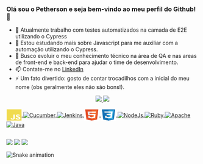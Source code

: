 ### Olá sou o Petherson e seja bem-vindo ao meu perfil do Github! 👋

- 🔭 Atualmente trabalho com testes automatizados na camada de E2E utilizando o Cypress
- 🌱 Estou estudando mais sobre Javascript para me auxiliar com a automação utilizando o Cypress.
- 👯 Busco evoluir o meu conhecimento técnico na área de QA e nas areas de front-end e back-end para ajudar o time de desenvolvimento.
- 📫 Contate-me no <a href="https://www.linkedin.com/in/petherson-erasmo/">LinkedIn</a>
- ⚡ Um fato divertido: gosto de contar trocadilhos com a inicial do meu nome (obs geralmente eles não são bons!).

<div align="center">
  <a href="https://github.com/Petherson-Erasmo">
  <img height="180em" src="https://github-readme-stats.vercel.app/api?username=Petherson-Erasmo&show_icons=true&theme=dracula&include_all_commits=true&count_private=true"/>
  <img height="180em" src="https://github-readme-stats.vercel.app/api/top-langs/?username=Petherson-Erasmo&layout=compact&langs_count=7&theme=dracula"/>
</div>
  
 <div style="display: inline_block"><br>
  <img align="center" alt="Js" height="30" width="40" src="https://raw.githubusercontent.com/devicons/devicon/master/icons/javascript/javascript-plain.svg"/>
  <img align="center" alt="Cucumber" height="30" width="40" src="https://cdn.jsdelivr.net/gh/devicons/devicon/icons/cucumber/cucumber-plain.svg"/>
  <img align="center" alt="Jenkins" height="30" width="40" src="https://cdn.jsdelivr.net/gh/devicons/devicon/icons/jenkins/jenkins-original.svg"/>
  <img align="center" alt="HTML" height="30" width="40" src="https://raw.githubusercontent.com/devicons/devicon/master/icons/html5/html5-original.svg"/>
  <img align="center" alt="CSS" height="30" width="40" src="https://raw.githubusercontent.com/devicons/devicon/master/icons/css3/css3-original.svg"/>
  <img align="center" alt="NodeJs" height="30" width="40" src="https://cdn.jsdelivr.net/gh/devicons/devicon/icons/nodejs/nodejs-original.svg"/>
  <img align="center" alt="Ruby" height="30" width="40" src="https://cdn.jsdelivr.net/gh/devicons/devicon/icons/ruby/ruby-plain.svg"/>
  <img align="center" alt="Apache" height="30" width="40" src="https://cdn.jsdelivr.net/gh/devicons/devicon/icons/apache/apache-original-wordmark.svg" />
  <img align="center" alt="Java" height="30" width="40" src="https://cdn.jsdelivr.net/gh/devicons/devicon/icons/java/java-plain.svg" />
</div>

  ##
  
 <div> 
  <a href = "mailto:petherson_erasmo@hotmail.com"><img src="https://img.shields.io/badge/Microsoft_Outlook-0078D4?style=for-the-badge&logo=microsoft-outlook&logoColor=white" target="_blank"></a>
  <a href="https://www.linkedin.com/in/petherson-erasmo/" target="_blank"><img src="https://img.shields.io/badge/-LinkedIn-%230077B5?style=for-the-badge&logo=linkedin&logoColor=white" target="_blank"></a>
   <a href="https://gitlab.com/Petherson" target="_blank"><img src="https://img.shields.io/badge/GitLab-330F63?style=for-the-badge&logo=gitlab&logoColor=white" target="_blank"></a>
   
   ![Snake animation](https://github.com/petherson-erasmo/petherson-erasmo/blob/output/github-contribution-grid-snake.svg)
   
</div>
